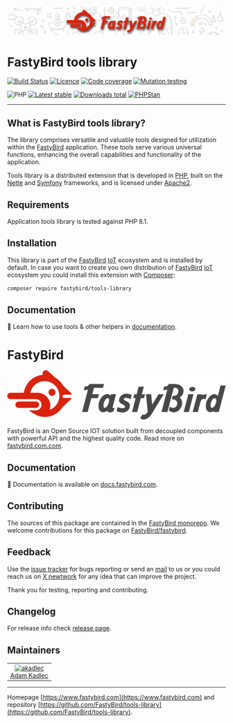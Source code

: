 <p align="center">
	<img src="https://github.com/fastybird/.github/blob/main/assets/repo_title.png?raw=true" alt="FastyBird"/>
</p>

# FastyBird tools library

[![Build Status](https://img.shields.io/github/actions/workflow/status/FastyBird/tools-library/ci.yaml?style=flat-square)](https://github.com/FastyBird/tools-library/actions)
[![Licence](https://img.shields.io/github/license/FastyBird/tools-library?style=flat-square)](https://github.com/FastyBird/tools-library/blob/main/LICENSE.md)
[![Code coverage](https://img.shields.io/coverallsCoverage/github/FastyBird/tools-library?style=flat-square)](https://coveralls.io/r/FastyBird/tools-library)
[![Mutation testing](https://img.shields.io/endpoint?style=flat-square&url=https%3A%2F%2Fbadge-api.stryker-mutator.io%2Fgithub.com%2FFastyBird%2Ftools-library%2Fmain)](https://dashboard.stryker-mutator.io/reports/github.com/FastyBird/tools-library/main)

![PHP](https://badgen.net/packagist/php/FastyBird/tools-library?cache=300&style=flat-square)
[![Latest stable](https://badgen.net/packagist/v/FastyBird/tools-library/latest?cache=300&style=flat-square)](https://packagist.org/packages/FastyBird/tools-library)
[![Downloads total](https://badgen.net/packagist/dt/FastyBird/tools-library?cache=300&style=flat-square)](https://packagist.org/packages/FastyBird/tools-library)
[![PHPStan](https://img.shields.io/badge/PHPStan-enabled-brightgreen.svg?style=flat-square)](https://github.com/phpstan/phpstan)

***

## What is FastyBird tools library?

The library comprises versatile and valuable tools designed for utilization within the [FastyBird](https://www.fastybird.com) application. These tools
serve various universal functions, enhancing the overall capabilities and functionality of the application.

Tools library is a distributed extension that is developed in [PHP](https://www.php.net), built on the [Nette](https://nette.org) and [Symfony](https://symfony.com) frameworks,
and is licensed under [Apache2](http://www.apache.org/licenses/LICENSE-2.0).

## Requirements

Application tools library is tested against PHP 8.1.

## Installation

This library is part of the [FastyBird](https://www.fastybird.com) [IoT](https://en.wikipedia.org/wiki/Internet_of_things) ecosystem and is installed by default.
In case you want to create you own distribution of [FastyBird](https://www.fastybird.com) [IoT](https://en.wikipedia.org/wiki/Internet_of_things) ecosystem you could install this extension with  [Composer](http://getcomposer.org/):

```sh
composer require fastybird/tools-library
```

## Documentation

:book: Learn how to use tools & other helpers in [documentation](https://github.com/FastyBird/tools-library/wiki).

# FastyBird

<p align="center">
	<img src="https://github.com/fastybird/.github/blob/main/assets/fastybird_row.svg?raw=true" alt="FastyBird"/>
</p>

FastyBird is an Open Source IOT solution built from decoupled components with powerful API and the highest quality code. Read more on [fastybird.com.com](https://www.fastybird.com).

## Documentation

:book: Documentation is available on [docs.fastybird.com](https://docs.fastybird.com).

## Contributing

The sources of this package are contained in the [FastyBird monorepo](https://github.com/FastyBird/fastybird). We welcome
contributions for this package on [FastyBird/fastybird](https://github.com/FastyBird/).

## Feedback

Use the [issue tracker](https://github.com/FastyBird/fastybird/issues) for bugs reporting or send an [mail](mailto:code@fastybird.com)
to us or you could reach us on [X newtwork](https://x.com/fastybird) for any idea that can improve the project.

Thank you for testing, reporting and contributing.

## Changelog

For release info check [release page](https://github.com/FastyBird/fastybird/releases).

## Maintainers

<table>
	<tbody>
		<tr>
			<td align="center">
				<a href="https://github.com/akadlec">
					<img alt="akadlec" width="80" height="80" src="https://avatars3.githubusercontent.com/u/1866672?s=460&amp;v=4" />
				</a>
				<br>
				<a href="https://github.com/akadlec">Adam Kadlec</a>
			</td>
		</tr>
	</tbody>
</table>

***
Homepage [https://www.fastybird.com](https://www.fastybird.com) and
repository [https://github.com/FastyBird/tools-library](https://github.com/FastyBird/tools-library).
